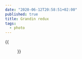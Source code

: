 ```yaml
---
date: "2020-06-12T20:58:51+02:00"
published: true
title: Grandin redux
tags:
  - photo
---
```


{{<figure alt="Grandin redux" src="/images/2020-06-12-Grandin redux.jpg" width="1280">}}
